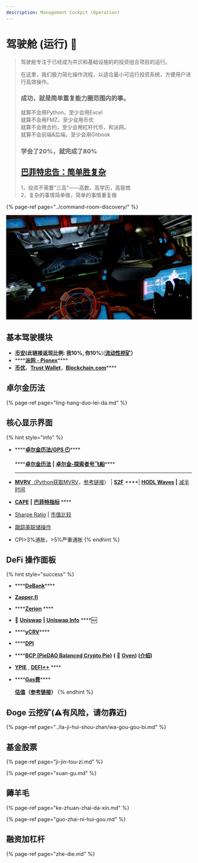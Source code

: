 ```yaml
---
description: Management Cockpit (Operation)
---
```


# 驾驶舱 \(运行\) 🚜

> 驾驶舱专注于已经成为共识和基础设施的的投资组合项目的运行。
>
> 在这里，我们极力简化操作流程，以适合最小可运行投资系统，方便用户进行高效操作。
>
> ### 成功，就是简单重复能力圈范围内的事。 
>
> 就算不会用Python，至少会用Excel  
> 就算不会用FMZ，至少会用币优  
> 就算不会用合约，至少会用杠杆代币，和派网。  
> 就算不会前端&后端，至少会用Gitbook 
>
> ### 学会了20%，就完成了80%
>
> ## [巴菲特忠告：简单胜复杂](https://xueqiu.com/5489291454/174355780)
>
> 1，投资不需要“三高“——高数，高学历，高智商  
> 2，复杂的事情简单做，简单的事情重复做

{% page-ref page="../command-room-discovery/" %}

![&#x9A7E;&#x9A76;&#x8231;&#xFF08;&#x8FD0;&#x884C;&#xFF09;](../.gitbook/assets/src-http___i-3.yiwan.com_2019_6_25_6ff39329-443c-45c6-b034-9940ee759162.jpg_width-1820-and-height-1024-and-refer-http___i-3.yiwan.jpeg)

## 基本驾驶模块

* [**币安**](https://www.binancezh.co/cn/register?ref=EQ89E7WI)**\(此链接返现比例: 我10%, 你10%**\)\([**流动性挖矿**](https://www.binance.com/zh-CN/swap/liquidity)**）**
* \*\*\*\*[**派网 - Pionex**](https://www.pionex.cc/zh-CN/sign/ref/NxwM4W0S)\*\*\*\*
* [**币优**](https://www.biyou.tech/)，[**Trust Wallet**](https://trustwallet.com/)，[**Blockchain.com**](https://www.blockchain.com/wallet)\*\*\*\*

## 卓尔金历法

{% page-ref page="ling-hang-duo-lei-da.md" %}

## 核心显示界面

{% hint style="info" %}
* \*\*\*\*[**卓尔金历法/GPS 🕙**](https://www.bfm-unity.com/management-cockpit-operation/ling-hang-duo-lei-da)\*\*\*\*

  \*\*\*\*[**卓尔金历法**](https://share.weiyun.com/dhfGbd7l)  **\|**  [**卓尔金-探索者号飞船**](https://share.weiyun.com/NAsqLyq8)\*\*\*\*

  
  ****

* [**MVRV**](https://www.blockchain.com/charts/mvrv)[（](https://www.jianshu.com/p/f6992e6c6ea6)[Python获取MVRV](https://coinmetrics.io/newdata/split/btc_CapMVRVCur.txt)，[参考链接](https://www.jianshu.com/p/f6992e6c6ea6)）  \|  [**S2F**](https://www.qkl123.com/data/s2f/btc)  ****\|  [**HODL Waves**](https://unchained-capital.com/hodlwaves/)  **\|**  [减半时间](https://www.qkl123.com/data/halve/btc)  
* [**CAPE**](https://www.gurufocus.cn/indicator/shiller_pe)   **\|**  [**巴菲特指标**](https://www.gurufocus.cn/indicator/buffett-market-valuation) ****
* [Sharpe Ratio](https://charts.woobull.com/bitcoin-risk-adjusted-return/)  \|  [市值比较](https://assetdash.com/?all=true) 
* [跟踪美联储操作](https://robo.datayes.com/v2/landing/monitor_detail?slotId=243342) 
* CPI&gt;3%通胀，&gt;5%严重通胀
{% endhint %}

##  **DeFi 操作面板**

{% hint style="success" %}
* \*\*\*\*[**DeBank**](https://debank.com/swap)\*\*\*\*
* [**Zapper.fi**](https://www.zapper.fi/)
* \*\*\*\*[**Zerion**](https://app.zerion.io/exchange) ****
* **🦄️** [**Uniswap**](https://app.uniswap.org/)  **\|**  [**Uniswap Info**](https://info.uniswap.org/)  ****🆕
* \*\*\*\*[**yCRV**](https://docs.dfi.money/#/zh-cn/buy-tokens?id=_5-ycrv%e5%85%91%e6%8d%a2)\*\*\*\*
* \*\*\*\*[**DPI**](https://www.indexcoop.com/dpi)
* \*\*\*\*[**BCP \(PieDAO Balanced Crypto Pie\)**](https://pools.piedao.org/#/pie/0xe4f726adc8e89c6a6017f01eada77865db22da14) **\(** 🥧 [**Oven**](https://pools.piedao.org/#/oven)**\) \(**[**介绍**](https://medium.com/piedao/announcing-balanced-crypto-pie-bcp-btc-eth-and-defi-7a2423c5d94e)**\)**
* [**YPIE**](https://pools.piedao.org/#/pie/0x17525e4f4af59fbc29551bc4ece6ab60ed49ce31)  ,  [**DEFI++**](https://pools.piedao.org/#/pie/0x8d1ce361eb68e9e05573443c407d4a3bed23b033) ****
* \*\*\*\*[**Gas费**](https://gasnow.sparkpool.com/)\*\*\*\*

  
  [**估值**](https://terminal.tokenterminal.com/dashboard/Dapps)**（**[**参考链接**](https://www.chainnews.com/articles/649261412781.htm)**）**
{% endhint %}

## Ðoge 云挖矿\(⚠️有风险，请勿靠近\)

{% page-ref page="../la-ji-hui-shou-zhan/wa-gou-gou-bi.md" %}

## 基金股票

{% page-ref page="ji-jin-tou-zi.md" %}

{% page-ref page="xuan-gu.md" %}

## 薅羊毛

{% page-ref page="ke-zhuan-zhai-da-xin.md" %}

{% page-ref page="guo-zhai-ni-hui-gou.md" %}

## 融资加杠杆

{% page-ref page="zhe-die.md" %}

